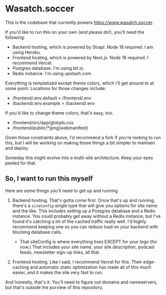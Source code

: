 # Wasatch.soccer

This is the codebase that currently powers https://www.wasatch.soccer.

If you'd like to run this on your own (and please do!), you'll need the following:

- Backend hosting, which is powered by Strapi. Node 18 required. I am using Heroku.
- Frontend hosting, which is powered by Next.js. Node 18 required. I recommend Vercel.
- Postgres database. I'm using bit.io.
- Redis instance. I'm using upstash.com.

Everything is templatized except theme colors, which I'll get around to at some point.
Locations for those changes include:

- /frontend/.env.default > /frontend/.env
- /backend/.env.example > /backend/.env

If you'd like to change theme colors, that's easy, too.

- /frontend/src/app/globals.css
- /frontend/public/\*(png|webmanifest)

Given those constraints above, I'd recommend a fork if you're looking to run this, but I will
be working on making those things a bit simpler to maintain and deploy.

Someday this might evolve into a multi-site architecture. Keep your eyes peeled for that.

## So, I want to run this myself

Here are some things you'll need to get up and running

1. Backend hosting. That's gotta come first. Once that's up and running,
   there's a `siteConfig` single type that will give you options for site name and the like.
   This includes setting up a Postgres database and a
   Redis instance. You could probably get away without a Redis instance,
   but I've found it's catching a lot of the cached traffic really well. I'd
   highly recommend keeping one so you can reduce load on your backend with
   blocking database calls.

   - That siteConfig is where everything lives EXCEPT for your logo (for now.)
     That includes your site name, your site description, podcast feeds,
     newsletter sign-up links, all that.

2. Frontend hosting. Like I said, I recommend Vercel for this. Their
   edge-caching and automatic static optimization has made all of this
   much easier, and it makes the site very fast to run.

And honestly, that's it. You'll need to figure out domains and nameservers,
but that's outside the purview of this repository.
